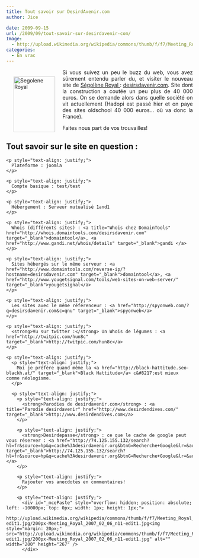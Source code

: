 ```yaml
---
title: Tout savoir sur DesirdAvenir.com
author: Jice

date: 2009-09-15
url: /2009/09/tout-savoir-sur-desirdavenir-com/
Image:
  - http://upload.wikimedia.org/wikipedia/commons/thumb/f/f7/Meeting_Royal_2007_02_06_n11-edit1.jpg/200px-Meeting_Royal_2007_02_06_n11-edit1.jpg
categories:
  - En vrac
---
```

<p style="text-align: justify;">
  <img style="margin: 20px; float: left;" src="http://upload.wikimedia.org/wikipedia/commons/thumb/f/f7/Meeting_Royal_2007_02_06_n11-edit1.jpg/200px-Meeting_Royal_2007_02_06_n11-edit1.jpg" alt="Segolene Royal" width="112" height="150" />Si vous suivez un peu le buzz du web, vous avez sûrement entendu parler du, et visiter le nouveau site de <a href="http://fr.wikipedia.org/wiki/Segolene_Royal" target="_blank">Ségolène Royal </a>: <a title="Désir d'Avenir" href="http://desirsdavenir.com">desirsdavenir.com</a>. Site dont la construction a coutée un peu plus de 40 000 euros. On se demande alors dans quelle société on vit actuellement (Hadopi est passé hier et on paye des sites oldschool 40 000 euros&#8230; où va donc la France).
</p>

<p style="text-align: justify;">
  <p style="text-align: justify;">
    Faites nous part de vos trouvailles!
  </p>
  
  <p style="text-align: justify;">
    <h2 style="text-align: justify;">
      Tout savoir sur le site en question :
    </h2>
    
    <p style="text-align: justify;">
      Plateforme : joomla
    </p>
    
    <p style="text-align: justify;">
      Compte basique : test/test
    </p>
    
    <p style="text-align: justify;">
      Hébergement : Serveur mutualisé 1and1
    </p>
    
    <p style="text-align: justify;">
      Whois (différents sites) : <a title="Whois chez DomainTools" href="http://whois.domaintools.com/desirsdavenir.com" target="_blank">domaintool</a>, <a href="http://www.gandi.net/whois/details" target="_blank">gandi </a>
    </p>
    
    <p style="text-align: justify;">
      Sites hébergés sur le même serveur : <a href="http://www.domaintools.com/reverse-ip/?hostname=desirsdavenir.com" target="_blank">domaintool</a>, <a href="http://www.yougetsignal.com/tools/web-sites-on-web-server/" target="_blank">yougetsignal</a>
    </p>
    
    <p style="text-align: justify;">
      Les sites avec le même référenceur : <a href="http://spyonweb.com/?q=desirsdavenir.com&c=qnu" target="_blank">spyonweb</a>
    </p>
    
    <p style="text-align: justify;">
      <strong>Vu sur twitter :</strong> Un Whois de légumes : <a href="http://twitpic.com/hun8c" target="_blank">http://twitpic.com/hun8c</a>
    </p>
    
    <p style="text-align: justify;">
      <p style="text-align: justify;">
        Moi je préfère quand même la <a href="http://black-hattitude.seo-blackh.at/" target="_blank">Black Hattitude</a> c&#8217;est mieux comme néologisme.
      </p>
      
      <p style="text-align: justify;">
        <p style="text-align: justify;">
          <strong>Parodies de desirdavenir.com</strong> : <a title="Parodie desirdavenir" href="http://www.desirdendives.com/" target="_blank">http://www.desirdendives.com</a>
        </p>
        
        <p style="text-align: justify;">
          <strong>Desirdepasse</strong> : ce que le cache de google peut vous réserver : <a href="http://74.125.155.132/search?hl=fr&source=hp&q=cache%3Adesirdavenir.org&btnG=Recherche+Google&lr=&aq=f&oq=" target="_blank">http://74.125.155.132/search?hl=fr&source=hp&q=cache%3Adesirdavenir.org&btnG=Recherche+Google&lr=&aq=f&oq=</a>
        </p>
        
        <p style="text-align: justify;">
          Rajouter vos anecdotes en commentaires!
        </p>
        
        <p style="text-align: justify;">
          <div id="_mcePaste" style="overflow: hidden; position: absolute; left: -10000px; top: 0px; width: 1px; height: 1px;">
            http://upload.wikimedia.org/wikipedia/commons/thumb/f/f7/Meeting_Royal_2007_02_06_n11-edit1.jpg/200px-Meeting_Royal_2007_02_06_n11-edit1.jpg<img style="margin: 20px;" src="http://upload.wikimedia.org/wikipedia/commons/thumb/f/f7/Meeting_Royal_2007_02_06_n11-edit1.jpg/200px-Meeting_Royal_2007_02_06_n11-edit1.jpg" alt="" width="200" height="267" />
          </div>